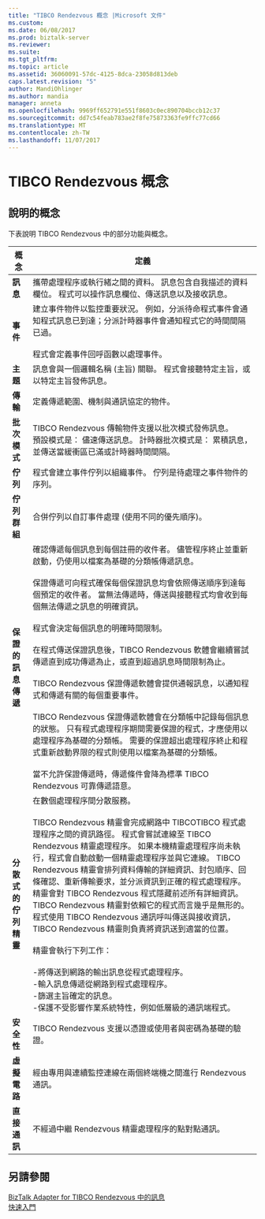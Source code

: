 ```yaml
---
title: "TIBCO Rendezvous 概念 |Microsoft 文件"
ms.custom: 
ms.date: 06/08/2017
ms.prod: biztalk-server
ms.reviewer: 
ms.suite: 
ms.tgt_pltfrm: 
ms.topic: article
ms.assetid: 36060091-57dc-4125-8dca-23058d813deb
caps.latest.revision: "5"
author: MandiOhlinger
ms.author: mandia
manager: anneta
ms.openlocfilehash: 9969ff652791e551f8603c0ec890704bccb12c37
ms.sourcegitcommit: dd7c54feab783ae2f8fe75873363fe9ffc77cd66
ms.translationtype: MT
ms.contentlocale: zh-TW
ms.lasthandoff: 11/07/2017
---
```

# <a name="tibco-rendezvous-concepts"></a>TIBCO Rendezvous 概念

## <a name="concepts-explained"></a>說明的概念
下表說明 TIBCO Rendezvous 中的部分功能與概念。  
  
|概念|定義|  
|-------------|----------------|  
|**訊息**|攜帶處理程序或執行緒之間的資料。 訊息包含自我描述的資料欄位。 程式可以操作訊息欄位、傳送訊息以及接收訊息。|  
|**事件**|建立事件物件以監控重要狀況。 例如，分派待命程式事件會通知程式訊息已到達；分派計時器事件會通知程式它的時間間隔已過。<br /><br /> 程式會定義事件回呼函數以處理事件。|  
|**主題**|訊息會與一個邏輯名稱 (主旨) 關聯。 程式會接聽特定主旨，或以特定主旨發佈訊息。|  
|**傳輸**|定義傳遞範圍、機制與通訊協定的物件。|  
|**批次模式**|TIBCO Rendezvous 傳輸物件支援以批次模式發佈訊息。 <br />預設模式是： 儘速傳送訊息。 計時器批次模式是： 累積訊息，並傳送當緩衝區已滿或計時器時間間隔。|  
|**佇列**|程式會建立事件佇列以組織事件。 佇列是待處理之事件物件的序列。|  
|**佇列群組**|合併佇列以自訂事件處理 (使用不同的優先順序)。|  
|**保證的訊息傳遞**|確認傳遞每個訊息到每個註冊的收件者。 儘管程序終止並重新啟動，仍使用以檔案為基礎的分類帳傳遞訊息。<br /><br /> 保證傳遞可向程式確保每個保證訊息均會依照傳送順序到達每個預定的收件者。 當無法傳遞時，傳送與接聽程式均會收到每個無法傳遞之訊息的明確資訊。<br /><br /> 程式會決定每個訊息的明確時間限制。<br /><br /> 在程式傳送保證訊息後，TIBCO Rendezvous 軟體會繼續嘗試傳遞直到成功傳遞為止，或直到超過訊息時間限制為止。<br /><br /> TIBCO Rendezvous 保證傳遞軟體會提供通報訊息，以通知程式和傳遞有關的每個重要事件。<br /><br /> TIBCO Rendezvous 保證傳遞軟體會在分類帳中記錄每個訊息的狀態。 只有程式處理程序期間需要保證的程式，才應使用以處理程序為基礎的分類帳。 需要的保證超出處理程序終止和程式重新啟動界限的程式則使用以檔案為基礎的分類帳。<br /><br /> 當不允許保證傳遞時，傳遞條件會降為標準 TIBCO Rendezvous 可靠傳遞語意。|  
|**分散式的佇列精靈**|在數個處理程序間分散服務。<br /><br /> TIBCO Rendezvous 精靈會完成網路中 TIBCOTIBCO 程式處理程序之間的資訊路徑。 程式會嘗試連線至 TIBCO Rendezvous 精靈處理程序。 如果本機精靈處理程序尚未執行，程式會自動啟動一個精靈處理程序並與它連線。 TIBCO Rendezvous 精靈會排列資料傳輸的詳細資訊、封包順序、回條確認、重新傳輸要求，並分派資訊到正確的程式處理程序。 精靈會對 TIBCO Rendezvous 程式隱藏前述所有詳細資訊。 TIBCO Rendezvous 精靈對依賴它的程式而言幾乎是無形的。 程式使用 TIBCO Rendezvous 通訊呼叫傳送與接收資訊，TIBCO Rendezvous 精靈則負責將資訊送到適當的位置。<br /><br /> 精靈會執行下列工作：<br /><br /> -將傳送到網路的輸出訊息從程式處理程序。<br />-輸入訊息傳遞從網路到程式處理程序。<br />-篩選主旨確定的訊息。<br />-保護不受影響作業系統特性，例如低層級的通訊端程式。|  
|**安全性**|TIBCO Rendezvous 支援以憑證或使用者與密碼為基礎的驗證。|  
|**虛擬電路**|經由專用與連續監控連線在兩個終端機之間進行 Rendezvous 通訊。|  
|**直接通訊**|不經過中繼 Rendezvous 精靈處理程序的點對點通訊。|  
  
## <a name="see-also"></a>另請參閱  
 [BizTalk Adapter for TIBCO Rendezvous 中的訊息](../core/messages-in-biztalk-adapter-for-tibco-rendezvous.md)   
 [快速入門](../core/getting-started-with-biztalk-adapter-for-tibco-rendezvous.md)